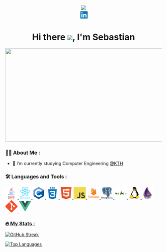 <div id="header" align="center">
  <img src="https://media.giphy.com/media/zhYSVCirREeIZtONCI/giphy.gif" width="100"/>
  <div id="badges">
    <img src="https://komarev.com/ghpvc/?username=sebgro98&style=flat-square&color=blue" alt=""/>
  <a href="https://www.linkedin.com/in/sebastianrone">
    <img src="https://github.com/devicons/devicon/blob/master/icons/linkedin/linkedin-original.svg" alt="LinkedIn Badge" width="25" height="25"/>
  </a>
    <h1>
  Hi there <img src="https://media.giphy.com/media/hvRJCLFzcasrR4ia7z/giphy.gif" width="30px"/>, I'm Sebastian
    </h1>
  </div>
</div>

<div align="center">
  <img src="https://media.giphy.com/media/dWesBcTLavkZuG35MI/giphy.gif" width="600" height="300"/>
</div>


### :woman_technologist: About Me :

- :telescope: I’m currently studying Computer Engineering [@KTH](https://www.kth.se/en)

### :hammer_and_wrench: Languages and Tools :
<div>
<a href="https://www.java.com/en/">
  <img src="https://github.com/devicons/devicon/blob/master/icons/java/java-original-wordmark.svg" title="Java" alt="Java" width="40" height="40"/>
</a>
<a href="https://reactjs.org/">
  <img src="https://github.com/devicons/devicon/blob/master/icons/react/react-original-wordmark.svg" title="React" alt="React" width="40" height="40"/>
</a>
<a href="https://www.w3schools.com/cpp/">
  <img src="https://github.com/devicons/devicon/blob/master/icons/c/c-original.svg" title="C" alt="C" width="40" height="40"/>
</a>
<a href="https://www.w3schools.com/css/">
  <img src="https://github.com/devicons/devicon/blob/master/icons/css3/css3-plain-wordmark.svg" title="CSS3" alt="CSS" width="40" height="40"/>
<a href="https://www.w3schools.com/html/">
  <img src="https://github.com/devicons/devicon/blob/master/icons/html5/html5-original.svg" title="HTML5" alt="HTML" width="40" height="40"/>
<a href="https://developer.mozilla.org/en-US/docs/Web/JavaScript">
  <img src="https://github.com/devicons/devicon/blob/master/icons/javascript/javascript-original.svg" title="JavaScript" alt="JavaScript" width="40" height="40"/>
<a href="https://firebase.google.com/">
  <img src="https://github.com/devicons/devicon/blob/master/icons/firebase/firebase-plain-wordmark.svg" title="Firebase" alt="Firebase" width="40" height="40"/>
<a href="https://www.postgresql.org/">
  <img src="https://github.com/devicons/devicon/blob/master/icons/postgresql/postgresql-original-wordmark.svg" title="SQL"  alt="SQL" width="40" height="40"/>
<a href="https://nodejs.org/">
  <img src="https://github.com/devicons/devicon/blob/master/icons/nodejs/nodejs-original-wordmark.svg" title="NodeJS" alt="NodeJS" width="40" height="40"/>
<a href="https://www.linux.org/">
  <img src="https://github.com/devicons/devicon/blob/master/icons/linux/linux-original.svg" title="Linux" alt="Linux" width="40" height="40"/>
<a href="https://elixir-lang.org/">
  <img src="https://github.com/devicons/devicon/blob/master/icons/elixir/elixir-original.svg" title="Elixir" alt="Elixir" width="40" height="40"/>
<a href="https://git-scm.com/">
  <img src="https://github.com/devicons/devicon/blob/master/icons/git/git-original.svg" title="Git" alt="Git" width="40" height="40"/>
<a href="https://vuejs.org/">
  <img src="https://github.com/devicons/devicon/blob/master/icons/vuejs/vuejs-original.svg" title="VueJs" alt="VueJs" width="40" height="40"/>
</div>

### :fire: My Stats :
![GitHub Streak](http://github-readme-streak-stats.herokuapp.com?user=sebgro98&theme=dark&hide_border=true)

![Top Languages](https://github-readme-stats.vercel.app/api/top-langs/?username=sebgro98&layout=compact&theme=dark&hide_border=true)
